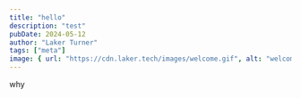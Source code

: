 ```yaml
---
title: "hello"
description: "test"
pubDate: 2024-05-12
author: "Laker Turner"
tags: ["meta"]
image: { url: "https://cdn.laker.tech/images/welcome.gif", alt: "welcome to the club" }
---
```


why